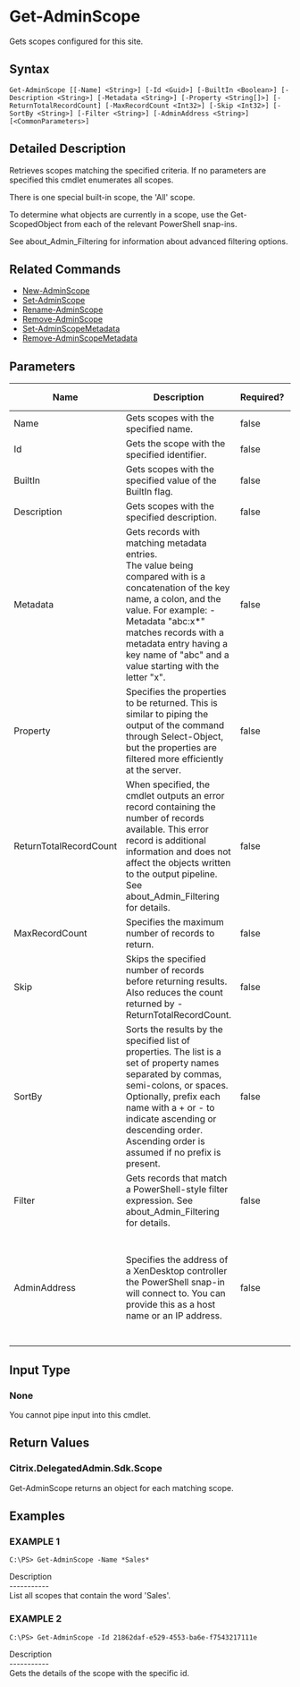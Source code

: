 ﻿# Get-AdminScope

   Gets scopes configured for this site.

## Syntax
```
Get-AdminScope [[-Name] <String>] [-Id <Guid>] [-BuiltIn <Boolean>] [-Description <String>] [-Metadata <String>] [-Property <String[]>] [-ReturnTotalRecordCount] [-MaxRecordCount <Int32>] [-Skip <Int32>] [-SortBy <String>] [-Filter <String>] [-AdminAddress <String>] [<CommonParameters>]
```

## Detailed Description
   Retrieves scopes matching the specified criteria. If no parameters are specified this cmdlet enumerates all scopes.

There is one special built-in scope, the 'All' scope.

To determine what objects are currently in a scope, use the Get-<Prefix>ScopedObject from each of the relevant PowerShell snap-ins.

See about_Admin_Filtering for information about advanced filtering options.

## Related Commands
  * [New-AdminScope](New-AdminScope/)
  * [Set-AdminScope](Set-AdminScope/)
  * [Rename-AdminScope](Rename-AdminScope/)
  * [Remove-AdminScope](Remove-AdminScope/)
  * [Set-AdminScopeMetadata](Set-AdminScopeMetadata/)
  * [Remove-AdminScopeMetadata](Remove-AdminScopeMetadata/)
## Parameters

| Name   | Description | Required? | Pipeline Input | Default Value |
| --- | --- | --- | --- | --- |
| Name | Gets scopes with the specified name. | false | true (ByValue, ByPropertyName) |  |
| Id | Gets the scope with the specified identifier. | false | true (ByPropertyName) |  |
| BuiltIn | Gets scopes with the specified value of the BuiltIn flag. | false | false |  |
| Description | Gets scopes with the specified description. | false | false |  |
| Metadata | Gets records with matching metadata entries.<br>The value being compared with is a concatenation of the key name, a colon, and the value. For example: -Metadata "abc:x*" matches records with a metadata entry having a key name of "abc" and a value starting with the letter "x". | false | false |  |
| Property | Specifies the properties to be returned. This is similar to piping the output of the command through Select-Object, but the properties are filtered more efficiently at the server. | false | false |  |
| ReturnTotalRecordCount | When specified, the cmdlet outputs an error record containing the number of records available. This error record is additional information and does not affect the objects written to the output pipeline. See about_Admin_Filtering for details. | false | false | False |
| MaxRecordCount | Specifies the maximum number of records to return. | false | false | 250 |
| Skip | Skips the specified number of records before returning results. Also reduces the count returned by -ReturnTotalRecordCount. | false | false | 0 |
| SortBy | Sorts the results by the specified list of properties. The list is a set of property names separated by commas, semi-colons, or spaces. Optionally, prefix each name with a + or - to indicate ascending or descending order. Ascending order is assumed if no prefix is present. | false | false | The default sort order is by name or unique identifier. |
| Filter | Gets records that match a PowerShell-style filter expression. See about_Admin_Filtering for details. | false | false |  |
| AdminAddress | Specifies the address of a XenDesktop controller the PowerShell snap-in will connect to. You can provide this as a host name or an IP address. | false | false | Localhost. Once a value is provided by any cmdlet, this value becomes the default. |

## Input Type
### None
   You cannot pipe input into this cmdlet.
## Return Values
### Citrix.DelegatedAdmin.Sdk.Scope
   Get-AdminScope returns an object for each matching scope.
## Examples

### EXAMPLE 1
```
C:\PS> Get-AdminScope -Name *Sales*
```
   Description<br>-----------<br>List all scopes that contain the word 'Sales'.
### EXAMPLE 2
```
C:\PS> Get-AdminScope -Id 21862daf-e529-4553-ba6e-f7543217111e
```
   Description<br>-----------<br>Gets the details of the scope with the specific id.

